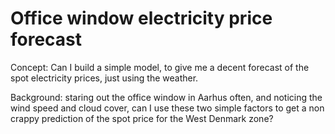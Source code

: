 # Office window electricity price forecast

Concept: Can I build a simple model, to give me a decent forecast of the spot electricity prices, just using the weather. 

Background: staring out the office window in Aarhus often, and noticing the wind speed and cloud cover, can I use these two simple factors to get a non crappy prediction of the spot price for the West Denmark zone?